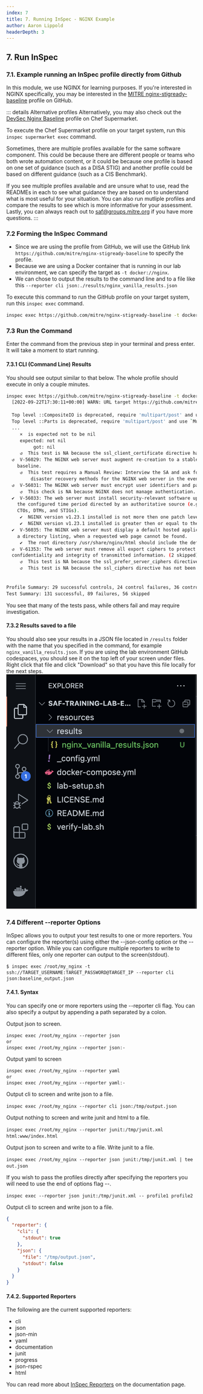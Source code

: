 ```yaml
---
index: 7
title: 7. Running InSpec - NGINX Example
author: Aaron Lippold
headerDepth: 3
---
```


## 7. Run InSpec



### 7.1. Example running an InSpec profile directly from Github

In this module, we use NGINX for learning purposes. If you're interested in NGINX specifically, you may be interested in the [MITRE nginx-stigready-baseline](https://github.com/mitre/nginx-stigready-baseline) profile on GitHub. 

::: details Alternative profiles
Alternatively, you may also check out the [DevSec Nginx Baseline](https://supermarket.chef.io/tools/nginx-baseline) profile on Chef Supermarket.

To execute the Chef Supermarket profile on your target system, run this `inspec supermarket exec` command.

Sometimes, there are multiple profiles available for the same software component. This could be because there are different people or teams who both wrote automation content, or it could be because one profile is based on one set of guidance (such as a DISA STIG) and another profile could be based on different guidance (such as a CIS Benchmark). 

If you see multiple profiles available and are unsure what to use, read the READMEs in each to see what guidance they are based on to understand what is most useful for your situation. You can also run mutliple profiles and compare the results to see which is more informative for your assessment. Lastly, you can always reach out to saf@groups.mitre.org if you have more questions.
:::

### 7.2 Forming the InSpec Command
- Since we are using the profile from GitHub, we will use the GitHub link `https://github.com/mitre/nginx-stigready-baseline` to specify the profile. 
- Because we are using a Docker container that is running in our lab environment, we can specify the target as `-t docker://nginx`. 
- We can chose to output the results to the command line and to a file like this `--reporter cli json:./results/nginx_vanilla_results.json`

To execute this command to run the GitHub profile on your target system, run this `inspec exec` command.

```sh
inspec exec https://github.com/mitre/nginx-stigready-baseline -t docker://nginx --reporter cli json:./results/nginx_vanilla_results.json
```

### 7.3 Run the Command
Enter the command from the previous step in your terminal and press enter. It will take a moment to start running. 

#### 7.3.1 CLI (Command Line) Results
You should see output similar to that below. The whole profile should execute in only a couple minutes.
```sh
inspec exec https://github.com/mitre/nginx-stigready-baseline -t docker://nginx
  [2022-09-22T17:30:11+00:00] WARN: URL target https://github.com/mitre/nginx-stigready-baseline transformed to https://github.com/mitre/nginx-stigready-baseline/archive/master.tar.gz. Consider using the git fetcher

  Top level ::CompositeIO is deprecated, require 'multipart/post' and use `Multipart::Post::CompositeReadIO` instead!
  Top level ::Parts is deprecated, require 'multipart/post' and use `Multipart::Post::Parts` instead!
  ...
     ×  is expected not to be nil
     expected: not nil
          got: nil
     ↺  This test is NA because the ssl_client_certificate directive has not been configured.
  ↺  V-56029: The NGINX web server must augment re-creation to a stable and known
    baseline.
     ↺  This test requires a Manual Review: Interview the SA and ask for documentation on the
         disaster recovery methods for the NGINX web server in the event of the necessity for rollback.
  ↺  V-56031: The NGINX web server must encrypt user identifiers and passwords.
     ↺  This check is NA because NGINX does not manage authentication.
  ✔  V-56033: The web server must install security-relevant software updates within
    the configured time period directed by an authoritative source (e.g., IAVM,
    CTOs, DTMs, and STIGs).
     ✔  NGINX version v1.23.1 installed is not more then one patch level behind v1.23.0 is expected to cmp >= "1.23.0"
     ✔  NGINX version v1.23.1 installed is greater then or equal to the organization approved version v1.21.5 is expected to cmp >= "1.21.5"
  ✔  V-56035: The NGINX web server must display a default hosted application web page, not
    a directory listing, when a requested web page cannot be found.
     ✔  The root directory /usr/share/nginx/html should include the default index.html file.
  ↺  V-61353: The web server must remove all export ciphers to protect the
  confidentiality and integrity of transmitted information. (2 skipped)
     ↺  This test is NA because the ssl_prefer_server_ciphers directive has not been configured.
     ↺  This test is NA because the ssl_ciphers directive has not been configured.


Profile Summary: 29 successful controls, 24 control failures, 36 controls skipped
Test Summary: 131 successful, 89 failures, 56 skipped
```

You see that many of the tests pass, while others fail and may require investigation.

<!-- You may want to extend the `nginx-baseline` with your own custom requirements. To do that, you might use what's called a _wrapper profile_. You can check out [Create a custom InSpec profile](https://learn.chef.io/modules/create-a-custom-profile#/) for a more complete example. -->


#### 7.3.2 Results saved to a file
You should also see your results in a JSON file located in `/results` folder with the name that you specified in the command, for example `nginx_vanilla_results.json`. If you are using the lab environment GitHub codespaces, you should see it on the top left of your screen under files. Right click that file and click "Download" so that you have this file locally for the next steps.
![Alt text](../../assets/img/ResultsFolder.png)


### 7.4 Different --reporter Options
InSpec allows you to output your test results to one or more reporters. You can configure the reporter(s) using either the --json-config option or the --reporter option. While you can configure multiple reporters to write to different files, only one reporter can output to the screen(stdout).

```
$ inspec exec /root/my_nginx -t ssh://TARGET_USERNAME:TARGET_PASSWORD@TARGET_IP --reporter cli json:baseline_output.json
```

#### 7.4.1. Syntax

You can specify one or more reporters using the --reporter cli flag. You can also specify a output by appending a path separated by a colon.

Output json to screen.

```
inspec exec /root/my_nginx --reporter json
or
inspec exec /root/my_nginx --reporter json:-
```

Output yaml to screen

```
inspec exec /root/my_nginx --reporter yaml
or
inspec exec /root/my_nginx --reporter yaml:-
```

Output cli to screen and write json to a file.

`inspec exec /root/my_nginx --reporter cli json:/tmp/output.json`

Output nothing to screen and write junit and html to a file.

`inspec exec /root/my_nginx --reporter junit:/tmp/junit.xml html:www/index.html`

Output json to screen and write to a file. Write junit to a file.

`inspec exec /root/my_nginx --reporter json junit:/tmp/junit.xml | tee out.json`

If you wish to pass the profiles directly after specifying the reporters you will need to use the end of options flag --.

`inspec exec --reporter json junit:/tmp/junit.xml -- profile1 profile2`

Output cli to screen and write json to a file.

```json
{
  "reporter": {
    "cli": {
      "stdout": true
    },
    "json": {
      "file": "/tmp/output.json",
      "stdout": false
    }
  }
}
```

#### 7.4.2. Supported Reporters

The following are the current supported reporters:

- cli
- json
- json-min
- yaml
- documentation
- junit
- progress
- json-rspec
- html

You can read more about [InSpec Reporters](https://www.inspec.io/docs/reference/reporters/) on the documentation page.

